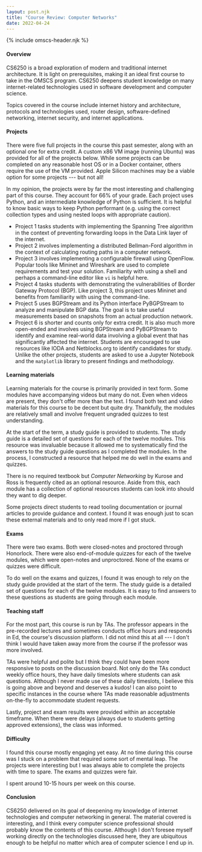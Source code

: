 ```yaml
---
layout: post.njk
title: "Course Review: Computer Networks"
date: 2022-04-24
---
```


{% include omscs-header.njk %}

#### Overview

CS6250 is a broad exploration of modern and traditional internet architecture.
It is light on prerequisites, making it an ideal first course to take in the OMSCS program.
CS6250 deepens student knowledge on many internet-related technologies used in software development and computer science.

Topics covered in the course include internet history and architecture, protocols and technologies used, router design, software-defined networking, internet security, and internet applications.

#### Projects

There were five full projects in the course this past semester, along with an optional one for extra credit.
A custom x86 VM image (running Ubuntu) was provided for all of the projects below.
While some projects can be completed on any reasonable host OS or in a Docker container, others require the use of the VM provided.
Apple Silicon machines may be a viable option for some projects --- but not all!

In my opinion, the projects were by far the most interesting and challenging part of this course.
They account for 66% of your grade.
Each project uses Python, and an intermediate knowledge of Python is sufficient.
It is helpful to know basic ways to keep Python performant (e.g. using the correct collection types and using nested loops with appropriate caution).

-   Project 1 tasks students with implementing the Spanning Tree algorithm in the context of preventing forwarding loops in the Data Link layer of the internet.
-   Project 2 involves implementing a distributed Bellman-Ford algorithm in the context of calculating routing paths in a computer network.
-   Project 3 involves implementing a configurable firewall using OpenFlow.
    Popular tools like Mininet and Wireshark are used to complete requirements and test your solution.
    Familiarity with using a shell and perhaps a command-line editor like `vi` is helpful here.
-   Project 4 tasks students with demonstrating the vulnerabilities of Border Gateway Protocol (BGP).
    Like project 3, this project uses Mininet and benefits from familiarity with using the command-line.
-   Project 5 uses BGPStream and its Python interface PyBGPStream to analyze and manipulate BGP data.
    The goal is to take useful measurements based on snapshots from an actual production network.
-   Project 6 is shorter and counts only for extra credit.
    It is also much more open-ended and involves using BGPStream and PyBGPStream to identify and examine real-world data involving a global event that has significantly affected the internet.
    Students are encouraged to use resources like IODA and Netblocks.org to identify candidates for study.
    Unlike the other projects, students are asked to use a Jupyter Notebook and the `matplotlib` library to present findings and methodology.

#### Learning materials

Learning materials for the course is primarily provided in text form.
Some modules have accompanying videos but many do not.
Even when videos are present, they don't offer more than the text.
I found both text and video materials for this course to be decent but quite dry.
Thankfully, the modules are relatively small and involve frequent ungraded quizzes to test understanding.

At the start of the term, a study guide is provided to students.
The study guide is a detailed set of questions for each of the twelve modules.
This resource was invaluable because it allowed me to systematically find the answers to the study guide questions as I completed the modules.
In the process, I constructed a resource that helped me do well in the exams and quizzes.

There is no required textbook but *Computer Networking* by Kurose and Ross is frequently cited as an optional resource.
Aside from this, each module has a collection of optional resources students can look into should they want to dig deeper.

Some projects direct students to read tooling documentation or journal articles to provide guidance and context.
I found it was enough just to scan these external materials and to only read more if I got stuck.

#### Exams

There were two exams.
Both were closed-notes and proctored through Honorlock.
There were also end-of-module quizzes for each of the twelve modules, which were open-notes and unproctored.
None of the exams or quizzes were difficult.

To do well on the exams and quizzes, I found it was enough to rely on the study guide provided at the start of the term.
The study guide is a detailed set of questions for each of the twelve modules.
It is easy to find answers to these questions as students are going through each module.

#### Teaching staff

For the most part, this course is run by TAs.
The professor appears in the pre-recorded lectures and sometimes conducts office hours and responds in Ed, the course's discussion platform.
I did not mind this at all --- I don't think I would have taken away more from the course if the professor was more involved.

TAs were helpful and polite but I think they could have been more responsive to posts on the discussion board.
Not only do the TAs conduct weekly office hours, they have daily timeslots where students can ask questions.
Although I never made use of these daily timeslots, I believe this is going above and beyond and deserves a kudos! I can also point to specific instances in the course where TAs made reasonable adjustments on-the-fly to accommodate student requests.

Lastly, project and exam results were provided within an acceptable timeframe.
When there were delays (always due to students getting approved extensions), the class was informed.

#### Difficulty

I found this course mostly engaging yet easy.
At no time during this course was I stuck on a problem that required some sort of mental leap.
The projects were interesting but I was always able to complete the projects with time to spare.
The exams and quizzes were fair.

I spent around 10-15 hours per week on this course.

#### Conclusion

CS6250 delivered on its goal of deepening my knowledge of internet technologies and computer networking in general.
The material covered is interesting, and I think every computer science professional should probably know the contents of this course.
Although I don't foresee myself working directly on the technologies discussed here, they are ubiquitous enough to be helpful no matter which area of computer science I end up in.
